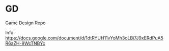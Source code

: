 # GD
Game Design Repo

Info: https://docs.google.com/document/d/1dtRYUH11vYoMh3oLBi7J9xERdPuA5R6aZH-9WcTNBYc
